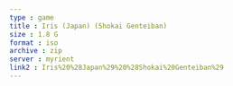 ```yaml
---
type : game
title : Iris (Japan) (Shokai Genteiban)
size : 1.8 G
format : iso
archive : zip
server : myrient
link2 : Iris%20%28Japan%29%20%28Shokai%20Genteiban%29
---
```

